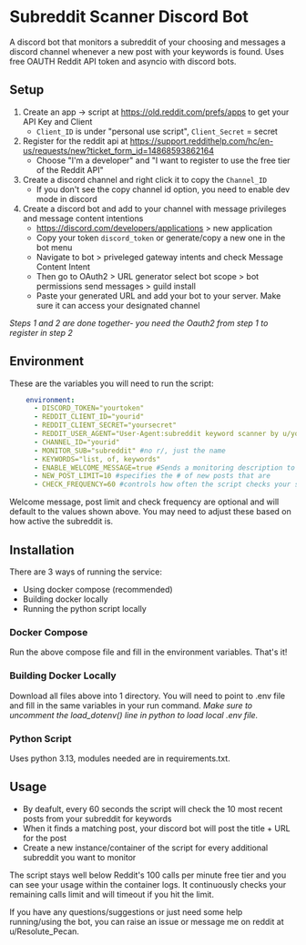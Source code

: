 # Subreddit Scanner Discord Bot

A discord bot that monitors a subreddit of your choosing and messages a discord channel whenever a new post with your keywords is found. Uses free OAUTH Reddit API token and asyncio with discord bots.

## Setup

1. Create an app -> script at https://old.reddit.com/prefs/apps to get your API Key and Client
   * ```Client_ID``` is under "personal use script", ```Client_Secret``` = secret
2. Register for the reddit api at https://support.reddithelp.com/hc/en-us/requests/new?ticket_form_id=14868593862164
   * Choose "I'm a developer" and "I want to register to use the free tier of the Reddit API"
3. Create a discord channel and right click it to copy the ```Channel_ID```
   * If you don't see the copy channel id option, you need to enable dev mode in discord
4. Create a discord bot and add to your channel with message privileges and message content intentions
   * https://discord.com/developers/applications > new application
   * Copy your token ```discord_token``` or generate/copy a new one in the bot menu
   * Navigate to bot > priveleged gateway intents and check Message Content Intent
   * Then go to OAuth2 > URL generator select bot scope > bot permissions send messages > guild install
   * Paste your generated URL and add your bot to your server. Make sure it can access your designated channel
  
_Steps 1 and 2 are done together- you need the Oauth2 from step 1 to register in step 2_
## Environment
These are the variables you will need to run the script:
```yml
    environment:
      - DISCORD_TOKEN="yourtoken"
      - REDDIT_CLIENT_ID="yourid"
      - REDDIT_CLIENT_SECRET="yoursecret"
      - REDDIT_USER_AGENT="User-Agent:subreddit keyword scanner by u/your_username"
      - CHANNEL_ID="yourid"
      - MONITOR_SUB="subreddit" #no r/, just the name
      - KEYWORDS="list, of, keywords"
      - ENABLE_WELCOME_MESSAGE=true #Sends a monitoring description to Discord on start
      - NEW_POST_LIMIT=10 #specifies the # of new posts that are 
      - CHECK_FREQUENCY=60 #controls how often the script checks your subreddit
```
Welcome message, post limit and check frequency are optional and will default to the values shown above. You may need to adjust these based on how active the subreddit is. 

## Installation
There are 3 ways of running the service:
- Using docker compose (recommended)
- Building docker locally
- Running the python script locally

### Docker Compose
Run the above compose file and fill in the environment variables. That's it!

### Building Docker Locally
Download all files above into 1 directory. You will need to point to .env file and fill in the same variables in your run command.
_Make sure to uncomment the load_dotenv() line in python to load local .env file._

### Python Script
Uses python 3.13, modules needed are in requirements.txt.

## Usage
* By deafult, every 60 seconds the script will check the 10 most recent posts from your subreddit for keywords
* When it finds a matching post, your discord bot will post the title + URL for the post
* Create a new instance/container of the script for every additional subreddit you want to monitor

The script stays well below Reddit's 100 calls per minute free tier and you can see your usage within the container logs. It continuously checks your remaining calls limit and will timeout if you hit the limit. 

If you have any questions/suggestions or just need some help running/using the bot, you can raise an issue or message me on reddit at u/Resolute_Pecan.
